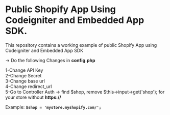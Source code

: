 # Public Shopify App Using Codeigniter and Embedded App SDK.
This repository contains a working example of public Shopify App using Codeigniter and Embedded App SDK


-> Do the following Changes in <strong>config.php</strong>

1-Change API Key<br>
2-Change Secret<br>
3-Change base url <br>
4-Change redirect_url <br>
5-Go to Controller Auth -> find $shop, remove $this->input->get('shop'); for your store without **https://**<br>

Example: **`$shop = 'mystore.myshopify.com/';`**
